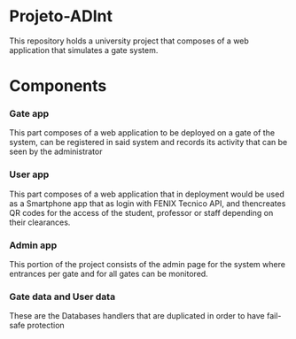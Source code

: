 # Projeto-ADInt
This repository holds a university project that composes of a web application that simulates a gate system.

# Components
### Gate app
This part composes of a web application to be deployed on a gate of the system, can be registered in said system and records its activity that can be seen by the administrator
### User app
This part composes of a web application that in deployment would be used as a Smartphone app that as login with FENIX Tecnico API, and thencreates QR codes for the access of the student, professor or staff depending on their clearances.

### Admin app
This portion of the project consists of the admin page for the system where entrances per gate and for all gates can be monitored. 

### Gate data and User data
These are the Databases handlers that are duplicated in order to have fail-safe protection 
